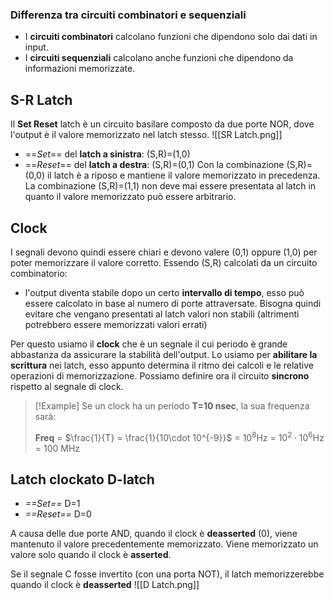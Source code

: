 ### Differenza tra circuiti combinatori e sequenziali
- I **circuiti combinatori** calcolano funzioni che dipendono solo dai dati in input.
- I **circuiti sequenziali** calcolano anche funzioni che dipendono da informazioni memorizzate.

## S-R Latch
Il **Set Reset** latch è un circuito basilare composto da due porte NOR, dove l'output è il valore memorizzato nel latch stesso.
![[SR Latch.png]]
- ==_Set_== del **latch a sinistra**: (S,R)=(1,0)
- ==_Reset_== del **latch a destra**: (S,R)=(0,1)
Con la combinazione (S,R)=(0,0) il latch è a riposo e mantiene il valore memorizzato in precedenza.
La combinazione (S,R)=(1,1) non deve mai essere presentata al latch in quanto il valore memorizzato può essere arbitrario.

## Clock
I segnali devono quindi essere chiari e devono valere (0,1) oppure (1,0) per poter memorizzare il valore corretto.
Essendo (S,R) calcolati da un circuito combinatorio:
- l'output diventa stabile dopo un certo **intervallo di tempo**, esso può essere calcolato in base al numero di porte attraversate.
Bisogna quindi evitare che vengano presentati al latch valori non stabili (altrimenti potrebbero essere memorizzati valori errati)

Per questo usiamo il **clock** che è un segnale il cui periodo è grande abbastanza da assicurare la stabilità dell'output.
Lo usiamo per **abilitare la scrittura** nei latch, esso appunto determina il ritmo dei calcoli e le relative operazioni di memorizzazione.
Possiamo definire ora il circuito **sincrono** rispetto al segnale di clock.

>[!Example]
>Se un clock ha un periodo **T=10 nsec**, la sua frequenza sarà:
>
>**Freq** = $\frac{1}{T} = \frac{1}{10\cdot 10^{-9}}$ = $10^8$Hz = $10^2\cdot 10^6$Hz = 100 MHz

## Latch clockato D-latch
- _==Set==_ D=1
- _==Reset==_ D=0

A causa delle due porte AND, quando il clock è **deasserted** (0), viene mantenuto il valore precedentemente memorizzato.
Viene memorizzato un valore solo quando il clock è **asserted**.

Se il segnale C fosse invertito (con una porta NOT), il latch memorizzerebbe quando il clock è **deasserted**
![[D Latch.png]]